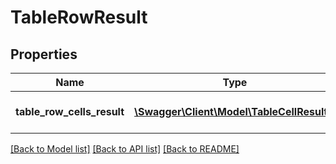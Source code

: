 # TableRowResult

## Properties
Name | Type | Description | Notes
------------ | ------------- | ------------- | -------------
**table_row_cells_result** | [**\Swagger\Client\Model\TableCellResult[]**](TableCellResult.md) | Table cells in this row result | [optional] 

[[Back to Model list]](../README.md#documentation-for-models) [[Back to API list]](../README.md#documentation-for-api-endpoints) [[Back to README]](../README.md)


